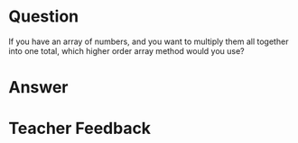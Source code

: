 # Question
If you have an array of numbers, and you want to multiply them all together into one total, which higher order array method would you use?

# Answer


# Teacher Feedback